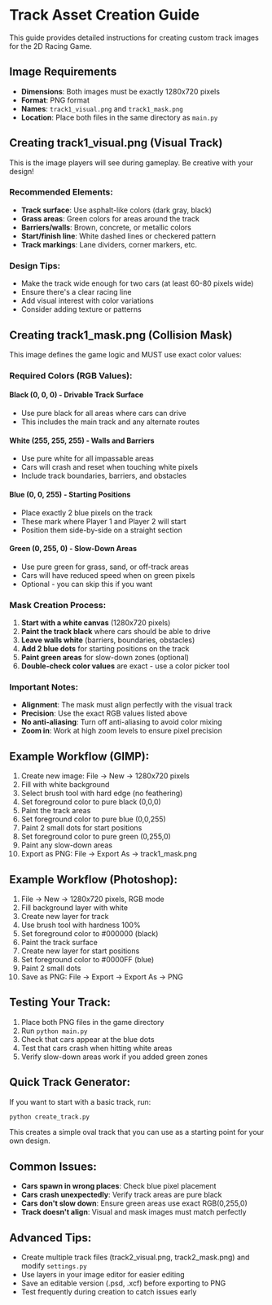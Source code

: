 # Track Asset Creation Guide

This guide provides detailed instructions for creating custom track images for the 2D Racing Game.

## Image Requirements

- **Dimensions**: Both images must be exactly 1280x720 pixels
- **Format**: PNG format
- **Names**: `track1_visual.png` and `track1_mask.png`
- **Location**: Place both files in the same directory as `main.py`

## Creating track1_visual.png (Visual Track)

This is the image players will see during gameplay. Be creative with your design!

### Recommended Elements:
- **Track surface**: Use asphalt-like colors (dark gray, black)
- **Grass areas**: Green colors for areas around the track
- **Barriers/walls**: Brown, concrete, or metallic colors
- **Start/finish line**: White dashed lines or checkered pattern
- **Track markings**: Lane dividers, corner markers, etc.

### Design Tips:
- Make the track wide enough for two cars (at least 60-80 pixels wide)
- Ensure there's a clear racing line
- Add visual interest with color variations
- Consider adding texture or patterns

## Creating track1_mask.png (Collision Mask)

This image defines the game logic and MUST use exact color values:

### Required Colors (RGB Values):

#### Black (0, 0, 0) - Drivable Track Surface
- Use pure black for all areas where cars can drive
- This includes the main track and any alternate routes

#### White (255, 255, 255) - Walls and Barriers  
- Use pure white for all impassable areas
- Cars will crash and reset when touching white pixels
- Include track boundaries, barriers, and obstacles

#### Blue (0, 0, 255) - Starting Positions
- Place exactly 2 blue pixels on the track
- These mark where Player 1 and Player 2 will start
- Position them side-by-side on a straight section

#### Green (0, 255, 0) - Slow-Down Areas
- Use pure green for grass, sand, or off-track areas
- Cars will have reduced speed when on green pixels
- Optional - you can skip this if you want

### Mask Creation Process:

1. **Start with a white canvas** (1280x720 pixels)
2. **Paint the track black** where cars should be able to drive
3. **Leave walls white** (barriers, boundaries, obstacles)
4. **Add 2 blue dots** for starting positions on the track
5. **Paint green areas** for slow-down zones (optional)
6. **Double-check color values** are exact - use a color picker tool

### Important Notes:

- **Alignment**: The mask must align perfectly with the visual track
- **Precision**: Use the exact RGB values listed above
- **No anti-aliasing**: Turn off anti-aliasing to avoid color mixing
- **Zoom in**: Work at high zoom levels to ensure pixel precision

## Example Workflow (GIMP):

1. Create new image: File → New → 1280x720 pixels
2. Fill with white background
3. Select brush tool with hard edge (no feathering)
4. Set foreground color to pure black (0,0,0)
5. Paint the track areas
6. Set foreground color to pure blue (0,0,255)  
7. Paint 2 small dots for start positions
8. Set foreground color to pure green (0,255,0)
9. Paint any slow-down areas
10. Export as PNG: File → Export As → track1_mask.png

## Example Workflow (Photoshop):

1. File → New → 1280x720 pixels, RGB mode
2. Fill background layer with white
3. Create new layer for track
4. Use brush tool with hardness 100%
5. Set foreground color to #000000 (black)
6. Paint the track surface
7. Create new layer for start positions
8. Set foreground color to #0000FF (blue)
9. Paint 2 small dots
10. Save as PNG: File → Export → Export As → PNG

## Testing Your Track:

1. Place both PNG files in the game directory
2. Run `python main.py`
3. Check that cars appear at the blue dots
4. Test that cars crash when hitting white areas
5. Verify slow-down areas work if you added green zones

## Quick Track Generator:

If you want to start with a basic track, run:
```bash
python create_track.py
```

This creates a simple oval track that you can use as a starting point for your own design.

## Common Issues:

- **Cars spawn in wrong places**: Check blue pixel placement
- **Cars crash unexpectedly**: Verify track areas are pure black
- **Cars don't slow down**: Ensure green areas use exact RGB(0,255,0)
- **Track doesn't align**: Visual and mask images must match perfectly

## Advanced Tips:

- Create multiple track files (track2_visual.png, track2_mask.png) and modify `settings.py`
- Use layers in your image editor for easier editing
- Save an editable version (.psd, .xcf) before exporting to PNG
- Test frequently during creation to catch issues early
